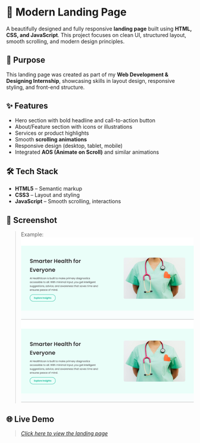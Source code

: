 # 🚀 Modern Landing Page

A beautifully designed and fully responsive **landing page** built using **HTML, CSS, and JavaScript**. This project focuses on clean UI, structured layout, smooth scrolling, and modern design principles.

## 🎯 Purpose

This landing page was created as part of my **Web Development & Designing Internship**, showcasing skills in layout design, responsive styling, and front-end structure.

## ✨ Features

- Hero section with bold headline and call-to-action button  
- About/Feature section with icons or illustrations  
- Services or product highlights  
- Smooth **scrolling animations**
- Responsive design (desktop, tablet, mobile)
- Integrated **AOS (Animate on Scroll)** and similar animations

## 🛠️ Tech Stack

- **HTML5** – Semantic markup  
- **CSS3** – Layout and styling  
- **JavaScript** – Smooth scrolling, interactions

## 📸 Screenshot

> Example:  
> ![Landing Page Preview](https://github.com/UtkarshSingh-01/Landing-Page/blob/main/assets/Screenshot%202025-07-25%20230929.png)
> ![Landing Page Preview](https://github.com/UtkarshSingh-01/Landing-Page/blob/main/assets/Screenshot%202025-07-25%20230929.png)

## 🌐 Live Demo

> *[Click here to view the landing page](#)*
